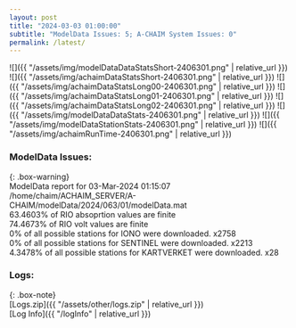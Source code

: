 ```yaml
---
layout: post
title: "2024-03-03 01:00:00"
subtitle: "ModelData Issues: 5; A-CHAIM System Issues: 0"
permalink: /latest/
---
```


![]({{ "/assets/img/modelDataDataStatsShort-2406301.png" | relative_url }})
![]({{ "/assets/img/achaimDataStatsShort-2406301.png" | relative_url }})
![]({{ "/assets/img/achaimDataStatsLong00-2406301.png" | relative_url }})
![]({{ "/assets/img/achaimDataStatsLong01-2406301.png" | relative_url }})
![]({{ "/assets/img/achaimDataStatsLong02-2406301.png" | relative_url }})
![]({{ "/assets/img/modelDataDataStats-2406301.png" | relative_url }})
![]({{ "/assets/img/modelDataStationStats-2406301.png" | relative_url }})
![]({{ "/assets/img/achaimRunTime-2406301.png" | relative_url }})


### ModelData Issues:  
  
{: .box-warning}  
 ModelData report for 03-Mar-2024 01:15:07   
 /home/chaim/ACHAIM_SERVER/A-CHAIM/modelData/2024/063/01/modelData.mat   
 63.4603% of RIO absoprtion values are finite   
 74.4673% of RIO volt values are finite   
 0% of all possible stations for IONO were downloaded. x2758   
 0% of all possible stations for SENTINEL were downloaded. x2213   
 4.3478% of all possible stations for KARTVERKET were downloaded. x28   
  


### Logs:  
  
{: .box-note}  
[Logs.zip]({{ "/assets/other/logs.zip" | relative_url }})  
[Log Info]({{ "/logInfo" | relative_url }})  
